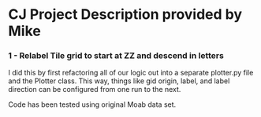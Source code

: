 # CJ Project Description provided by Mike

### 1 - Relabel Tile grid to start at ZZ and descend in letters

I did this by first refactoring all of our logic out into a separate plotter.py file and the Plotter class. This way, things like gid origin, label, and label direction can be configured from one run to the next.

Code has been tested using original Moab data set.
